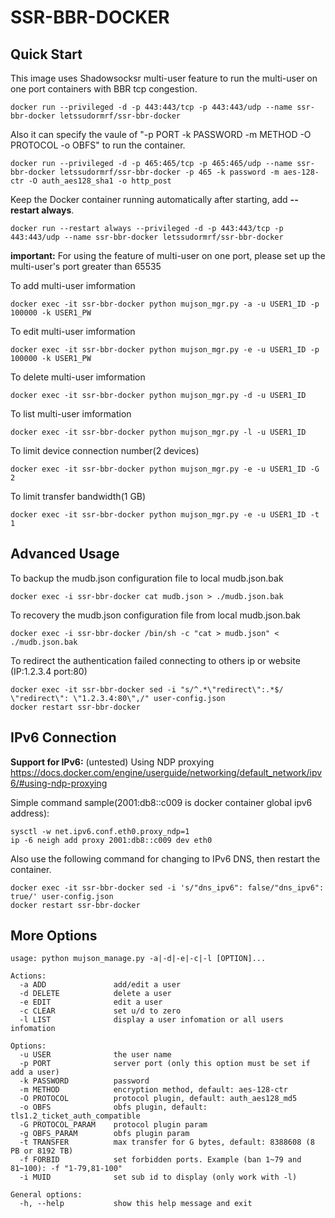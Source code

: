 SSR-BBR-DOCKER
==================

Quick Start
-----------

This image uses Shadowsocksr multi-user feature to run the multi-user on one port containers with BBR tcp congestion.

    docker run --privileged -d -p 443:443/tcp -p 443:443/udp --name ssr-bbr-docker letssudormrf/ssr-bbr-docker

Also it can specify the vaule of "-p PORT -k PASSWORD -m METHOD -O PROTOCOL -o OBFS" to run the container.

    docker run --privileged -d -p 465:465/tcp -p 465:465/udp --name ssr-bbr-docker letssudormrf/ssr-bbr-docker -p 465 -k password -m aes-128-ctr -O auth_aes128_sha1 -o http_post

Keep the Docker container running automatically after starting, add **--restart always**.

    docker run --restart always --privileged -d -p 443:443/tcp -p 443:443/udp --name ssr-bbr-docker letssudormrf/ssr-bbr-docker

**important:** For using the feature of multi-user on one port, please set up the multi-user's port greater than 65535

To add multi-user imformation

    docker exec -it ssr-bbr-docker python mujson_mgr.py -a -u USER1_ID -p 100000 -k USER1_PW

To edit multi-user imformation

    docker exec -it ssr-bbr-docker python mujson_mgr.py -e -u USER1_ID -p 100000 -k USER1_PW

To delete multi-user imformation

    docker exec -it ssr-bbr-docker python mujson_mgr.py -d -u USER1_ID

To list multi-user imformation

    docker exec -it ssr-bbr-docker python mujson_mgr.py -l -u USER1_ID

To limit device connection number(2 devices)

    docker exec -it ssr-bbr-docker python mujson_mgr.py -e -u USER1_ID -G 2

To limit transfer bandwidth(1 GB)

    docker exec -it ssr-bbr-docker python mujson_mgr.py -e -u USER1_ID -t 1 

Advanced Usage 
-----------

To backup the mudb.json configuration file to local mudb.json.bak

    docker exec -i ssr-bbr-docker cat mudb.json > ./mudb.json.bak

To recovery the mudb.json configuration file from local mudb.json.bak

    docker exec -i ssr-bbr-docker /bin/sh -c "cat > mudb.json" < ./mudb.json.bak 

To redirect the authentication failed connecting to others ip or website (IP:1.2.3.4 port:80)

    docker exec -it ssr-bbr-docker sed -i "s/^.*\"redirect\":.*$/    \"redirect\": \"1.2.3.4:80\",/" user-config.json
    docker restart ssr-bbr-docker

IPv6 Connection
-----------
**Support for IPv6:** (untested)
Using NDP proxying
<https://docs.docker.com/engine/userguide/networking/default_network/ipv6/#using-ndp-proxying>

Simple command sample(2001:db8::c009 is docker container global ipv6 address):
   
    sysctl -w net.ipv6.conf.eth0.proxy_ndp=1
    ip -6 neigh add proxy 2001:db8::c009 dev eth0

Also use the following command for changing to IPv6 DNS, then restart the container.

    docker exec -it ssr-bbr-docker sed -i 's/"dns_ipv6": false/"dns_ipv6": true/' user-config.json
    docker restart ssr-bbr-docker

More Options
-----------

```
usage: python mujson_manage.py -a|-d|-e|-c|-l [OPTION]...

Actions:
  -a ADD               add/edit a user
  -d DELETE            delete a user
  -e EDIT              edit a user
  -c CLEAR             set u/d to zero
  -l LIST              display a user infomation or all users infomation

Options:
  -u USER              the user name
  -p PORT              server port (only this option must be set if add a user)
  -k PASSWORD          password
  -m METHOD            encryption method, default: aes-128-ctr
  -O PROTOCOL          protocol plugin, default: auth_aes128_md5
  -o OBFS              obfs plugin, default: tls1.2_ticket_auth_compatible
  -G PROTOCOL_PARAM    protocol plugin param
  -g OBFS_PARAM        obfs plugin param
  -t TRANSFER          max transfer for G bytes, default: 8388608 (8 PB or 8192 TB)
  -f FORBID            set forbidden ports. Example (ban 1~79 and 81~100): -f "1-79,81-100"
  -i MUID              set sub id to display (only work with -l)

General options:
  -h, --help           show this help message and exit
```
